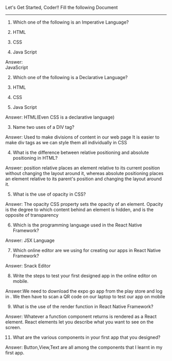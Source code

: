Let's Get Started, Coder!!
Fill the following Document
__________________________________________________________________________

1. Which one of the following is an Imperative Language?

1.	HTML
2.	CSS
3.	Java Script

Answer: 	
JavaScript

2. Which one of the following is a Declarative Language?

1.	HTML
2.	CSS
3.	Java Script

Answer: 
HTML(Even CSS is a declarative language)



3. Name two uses of a DIV tag?	

Answer:
Used to make divisions of content in our web page
It is easier to make div tags as we can style them all individually in CSS







4. What is the difference between relative positioning and absolute positioning in HTML?

Answer: 
position relative places an element relative to its current position without changing the layout around it, whereas absolute positioning places an element relative to its parent's position and changing the layout around it.




5. What is the use of opacity in CSS?


Answer: 
The opacity CSS property sets the opacity of an element. Opacity is the degree to which content behind an element is hidden, and is the opposite of transparency





6. Which is the programming language used in the React Native Framework?

Answer: 
JSX Language



7. Which online editor are we using for creating our apps in React Native Framework?

Answer: 
Snack Editor




8. Write the steps to test your first designed app in the online editor on mobile.


Answer:We need to download the expo go app from the play store and log in . We then have to scan a QR code on our laptop to test our app on mobile







9. What is the use of the render function in React Native Framework?

Answer: Whatever a function component returns is rendered as a React element. React elements let you describe what you want to see on the screen.





11. What are the various components in your first app that you designed?

Answer: Button,View,Text are all among the components that I learnt in my first app.




